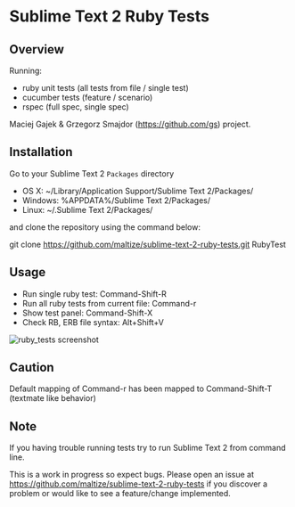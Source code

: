 Sublime Text 2 Ruby Tests
=========================

Overview
--------
Running:

  - ruby unit tests (all tests from file / single test)
  - cucumber tests (feature / scenario)
  - rspec (full spec, single spec)

Maciej Gajek & Grzegorz Smajdor (https://github.com/gs) project.

Installation
------------

Go to your Sublime Text 2 `Packages` directory

 - OS X: ~/Library/Application Support/Sublime Text 2/Packages/
 - Windows: %APPDATA%/Sublime Text 2/Packages/
 - Linux: ~/.Sublime Text 2/Packages/

and clone the repository using the command below:

git clone https://github.com/maltize/sublime-text-2-ruby-tests.git RubyTest

Usage
-----

 - Run single ruby test: Command-Shift-R
 - Run all ruby tests from current file: Command-r
 - Show test panel: Command-Shift-X
 - Check RB, ERB file syntax: Alt+Shift+V

 ![ruby_tests screenshot](https://github.com/maltize/sublime-text-2-ruby-tests/raw/master/ruby_tests.png)

Caution
-------
Default mapping of Command-r has been mapped to Command-Shift-T (textmate like behavior)

Note
----
If you having trouble running tests try to run Sublime Text 2 from command line.

This is a work in progress so expect bugs.
Please open an issue at https://github.com/maltize/sublime-text-2-ruby-tests if you discover a problem or would like to see a feature/change implemented.